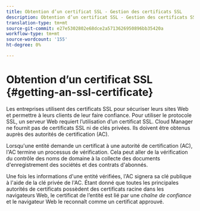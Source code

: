 ```yaml
---
title: Obtention d’un certificat SSL - Gestion des certificats SSL
description: Obtention d’un certificat SSL - Gestion des certificats SSL
translation-type: tm+mt
source-git-commit: e27e5302802e68dce2a5713626950896bb35420a
workflow-type: tm+mt
source-wordcount: '155'
ht-degree: 0%

---
```



# Obtention d’un certificat SSL {#getting-an-ssl-certificate}

Les entreprises utilisent des certificats SSL pour sécuriser leurs sites Web et permettre à leurs clients de leur faire confiance. Pour utiliser le protocole SSL, un serveur Web requiert l’utilisation d’un certificat SSL. Cloud Manager ne fournit pas de certificats SSL ni de clés privées. Ils doivent être obtenus auprès des autorités de certification (AC).

Lorsqu&#39;une entité demande un certificat à une autorité de certification (AC), l&#39;AC termine un processus de vérification. Cela peut aller de la vérification du contrôle des noms de domaine à la collecte des documents d&#39;enregistrement des sociétés et des contrats d&#39;abonnés.

Une fois les informations d&#39;une entité vérifiées, l&#39;AC signera sa clé publique à l&#39;aide de la clé privée de l&#39;AC. Étant donné que toutes les principales autorités de certificats possèdent des certificats racine dans les navigateurs Web, le certificat de l’entité est lié par une *chaîne de confiance* et le navigateur Web le reconnaît comme un certificat approuvé.

